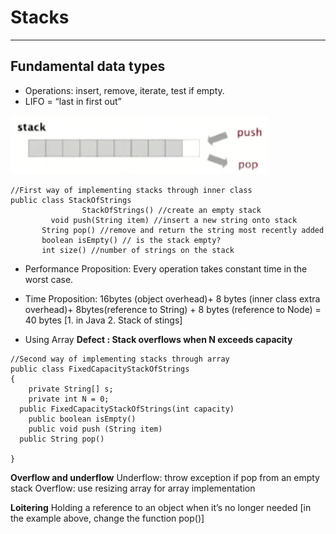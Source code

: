 # Stacks 
- - - -
## Fundamental data types
* Operations: insert, remove, iterate, test if empty.
* LIFO = “last in first out”

![alt text](https://github.com/studychao/GreatJourneyToGreatProgrammer/blob/master/Algorithms/Screen%20Shot%202018-12-14%20at%2000.39.18.png)

```
//First way of implementing stacks through inner class
public class StackOfStrings
			    StackOfStrings() //create an empty stack
		 void push(String item) //insert a new string onto stack
       String pop() //remove and return the string most recently added
       boolean isEmpty() // is the stack empty?
       int size() //number of strings on the stack
```

* Performance Proposition: Every operation takes constant time in the worst case.

* Time Proposition: 16bytes (object overhead)+ 8 bytes (inner class extra overhead)+ 8bytes(reference to String) + 8 bytes (reference to Node) = 40 bytes
[1. in Java 2. Stack of stings]

* Using Array **Defect : Stack overflows when N exceeds capacity**
```
//Second way of implementing stacks through array
public class FixedCapacityStackOfStrings
{
	private String[] s;
	private int N = 0;
  public FixedCapacityStackOfStrings(int capacity)
	public boolean isEmpty()
	public void push (String item)
  public String pop()
 
}
```

**Overflow and underflow**
Underflow: throw exception if pop from an empty stack
Overflow: use resizing array for array implementation

**Loitering**
Holding a reference to an object when it’s no longer needed
[in the example above, change the function pop()]
